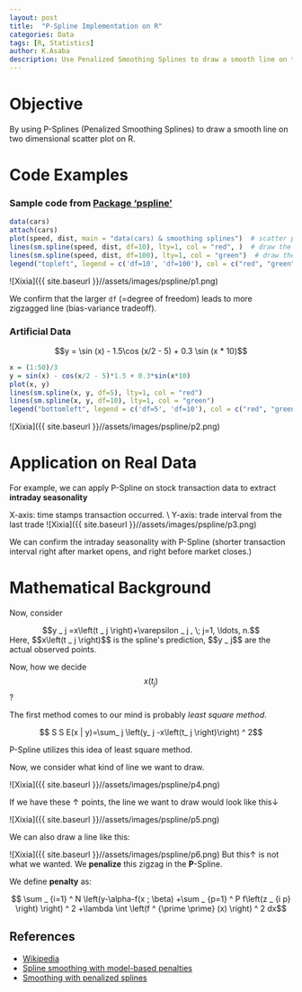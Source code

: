 ```yaml
---
layout: post
title:  "P-Spline Implementation on R"
categories: Data
tags: [R, Statistics]
author: K.Asaba
description: Use Penalized Smoothing Splines to draw a smooth line on two dimensional scatter plot on R
---
```


# Objective
By using P-Splines (Penalized Smoothing Splines) to draw a smooth line on two dimensional scatter plot on R.


# Code Examples

### Sample code from [Package ‘pspline’](https://cran.r-project.org/web/packages/pspline/pspline.pdf)


```r
data(cars)
attach(cars)
plot(speed, dist, main = "data(cars) & smoothing splines")  # scatter plot the original data
lines(sm.spline(speed, dist, df=10), lty=1, col = "red", )  # draw the P-Spline curve with degree of freedom 10
lines(sm.spline(speed, dist, df=100), lty=1, col = "green")  # draw the P-Spline curve with degree fo freedom 100
legend("topleft", legend = c('df=10', 'df=100'), col = c("red", "green"),  lty=c(1, 1))
```

 ![Xixia]({{ site.baseurl }}//assets/images/pspline/p1.png)

 We confirm that the larger `df` (=degree of freedom) leads to more zigzagged line (bias-variance tradeoff).


### Artificial Data

<div align="center">
$$y = \sin (x) - 1.5\cos (x/2 - 5) + 0.3 \sin (x * 10)$$
</div>

```r
x = (1:50)/3
y = sin(x) - cos(x/2 - 5)*1.5 + 0.3*sin(x*10)
plot(x, y)
lines(sm.spline(x, y, df=5), lty=1, col = "red")
lines(sm.spline(x, y, df=10), lty=1, col = "green")
legend("bottomleft", legend = c('df=5', 'df=10'), col = c("red", "green"),  lty=c(1, 1))
```

 ![Xixia]({{ site.baseurl }}//assets/images/pspline/p2.png)



# Application on Real Data
For example, we can apply P-Spline on stock transaction data to extract **intraday seasonality**

X-axis: time stamps transaction occurred.  \\
Y-axis: trade interval from the last trade
 ![Xixia]({{ site.baseurl }}//assets/images/pspline/p3.png)

We can confirm the intraday seasonality with P-Spline (shorter transaction interval right after market opens, and right before market closes.)

# Mathematical Background
Now, consider
<div align="center">
$$y _ j =x\left(t _ j \right)+\varepsilon _ j , \;  j=1, \ldots, n.$$
</div>
Here, $$x\left(t _ j \right)$$ is the spline's prediction, $$y _ j$$ are the actual observed points.

Now, how we decide $$x\left(t _ j \right)$$ ?

The first method comes to our mind is probably *least square method*.
<div align="center">
$$ S S E(x | y)=\sum_ j \left(y_ j -x\left(t_ j \right)\right) ^ 2$$
</div>

P-Spline utilizes this idea of least square method.

Now, we consider what kind of line we want to draw.


![Xixia]({{ site.baseurl }}//assets/images/pspline/p4.png)

If we have these ↑ points, the line we want to draw would look like this↓



![Xixia]({{ site.baseurl }}//assets/images/pspline/p5.png)

We can also draw a line like this:

![Xixia]({{ site.baseurl }}//assets/images/pspline/p6.png)
But this↑ is not what we wanted. We **penalize** this zigzag in the  **P**-Spline.

We define **penalty** as:
<div align="center">
$$ \sum _ {i=1} ^ N \left(y-\alpha-f(x ; \beta) +\sum _ {p=1} ^ P f\left(z _ {i p} \right)  \right) ^ 2 +\lambda \int \left(f ^ {\prime \prime} (x) \right) ^ 2 dx$$
</div>



## References
- [Wikipedia](https://en.wikipedia.org/wiki/Smoothing_spline#cite_note-EilersMarx1996-13)
- [Spline smoothing with model-based penalties](https://link.springer.com/article/10.3758/BF03200573)
- [Smoothing with penalized splines](https://csm.lshtm.ac.uk/wp-content/uploads/sites/6/2016/04/Antonio-Gasparrini-29-05-2015.pdf)



